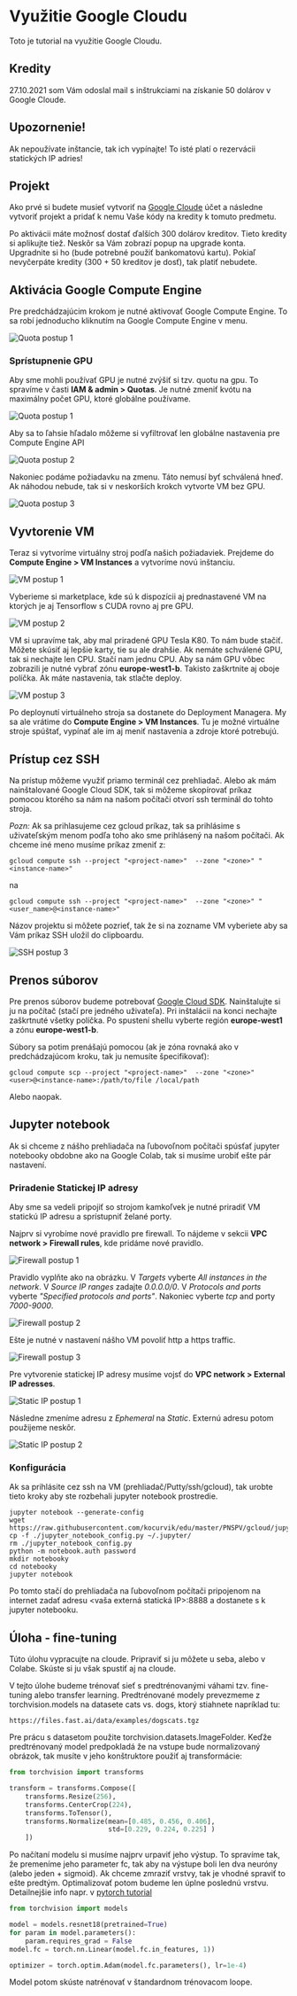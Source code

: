 # Využitie Google Cloudu

Toto je tutorial na využitie Google Cloudu.

## Kredity

27.10.2021 som Vám odoslal mail s inštrukciami na získanie 50 dolárov v Google Cloude.

## Upozornenie!

Ak nepoužívate inštancie, tak ich vypínajte! To isté platí o rezervácii statických IP adries!

## Projekt

Ako prvé si budete musieť vytvoriť na [Google Cloude](https://cloud.google.com/) účet a následne vytvoriť projekt a pridať k nemu Vaše kódy na kredity k tomuto predmetu.

Po aktivácii máte možnosť dostať ďalších 300 dolárov kreditov. Tieto kredity si aplikujte tiež. Neskôr sa Vám zobrazí popup na upgrade konta. Upgradnite si ho (bude potrebné použiť bankomatovú kartu). Pokiaľ nevyčerpáte kredity (300 + 50 kreditov je dosť), tak platiť nebudete.

## Aktivácia Google Compute Engine

Pre predchádzajúcim krokom je nutné aktivovať Google Compute Engine. To sa robí jednoducho kliknutím na Google Compute Engine v menu.

![Quota postup 1](https://raw.githubusercontent.com/kocurvik/edu/master/PNSPV/gcloud/imgs/init_compute.png)


### Sprístupnenie GPU

Aby sme mohli používať GPU je nutné zvýšiť si tzv. quotu na gpu. To spravíme v časti **IAM & admin > Quotas**. Je nutné zmeniť kvótu na maximálny počet GPU, ktoré globálne používame.

![Quota postup 1](https://raw.githubusercontent.com/kocurvik/edu/master/PNSPV/gcloud/imgs/quota1.png)

Aby sa to ľahsie hľadalo môžeme si vyfiltrovať len globálne nastavenia pre Compute Engine API

![Quota postup 2](https://raw.githubusercontent.com/kocurvik/edu/master/PNSPV/gcloud/imgs/quota2.png)

Nakoniec podáme požiadavku na zmenu. Táto nemusí byť schválená hneď. Ak náhodou nebude, tak si v neskorších krokch vytvorte VM bez GPU.

![Quota postup 3](https://raw.githubusercontent.com/kocurvik/edu/master/PNSPV/gcloud/imgs/quota3.png)

## Vyvtorenie VM

Teraz si vytvoríme virtuálny stroj podľa našich požiadaviek. Prejdeme do **Compute Engine > VM Instances** a vytvoríme novú inštanciu.

![VM postup 1](https://raw.githubusercontent.com/kocurvik/edu/master/PNSPV/gcloud/imgs/vm1.png)

Vyberieme si marketplace, kde sú k dispozícii aj prednastavené VM na ktorých je aj Tensorflow s CUDA rovno aj pre GPU.

![VM postup 2](https://raw.githubusercontent.com/kocurvik/edu/master/PNSPV/gcloud/imgs/vm2.png)

VM si upravíme tak, aby mal priradené GPU Tesla K80. To nám bude stačiť. Môžete skúsiť aj lepšie karty, tie su ale drahšie. Ak nemáte schválené GPU, tak si nechajte len CPU. Stačí nam jednu CPU. Aby sa nám GPU vôbec zobrazili je nutné vybrať zónu **europe-west1-b**. Takisto zaškrtnite aj oboje políčka. Ak máte nastavenia, tak stlačte deploy.

![VM postup 3](https://raw.githubusercontent.com/kocurvik/edu/master/PNSPV/gcloud/imgs/vm3.png)

Po deploynutí virtuálneho stroja sa dostanete do Deployment Managera. My sa ale vrátime do **Compute Engine > VM Instances**. Tu je možné virtuálne stroje spúštať, vypínať ale im aj meniť nastavenia a zdroje ktoré potrebujú.

## Prístup cez SSH

Na prístup môžeme využiť priamo terminál cez prehliadač. Alebo ak mám nainštalované Google Cloud SDK, tak si môžeme skopírovať príkaz pomocou ktorého sa nám na našom počítači otvorí ssh terminál do tohto stroja.

*Pozn:* Ak sa prihlasujeme cez gcloud príkaz, tak sa prihlásime s uživateľským menom podľa toho ako sme prihlásený na našom počítači. Ak chceme iné meno musíme príkaz zmeniť z:
```
gcloud compute ssh --project "<project-name>"  --zone "<zone>" "<instance-name>"
```
na
```
gcloud compute ssh --project "<project-name>"  --zone "<zone>" "<user_name>@<instance-name>"
```

Názov projektu si môžete pozrieť, tak že si na zozname VM vyberiete aby sa Vám príkaz SSH uložil do clipboardu.


![SSH postup 3](https://raw.githubusercontent.com/kocurvik/edu/master/PNSPV/gcloud/imgs/ssh1.png)

## Prenos súborov

Pre prenos súborov budeme potrebovať [Google Cloud SDK](https://cloud.google.com/sdk/docs/). Nainštalujte si ju na počítač (stačí pre jedného uživateľa). Pri inštalácii na konci nechajte zaškrtnuté všetky políčka. Po spustení shellu vyberte región **europe-west1** a zónu **europe-west1-b**.

Súbory sa potim prenášajú pomocou (ak je zóna rovnaká ako v predchádzajúcom kroku, tak ju nemusíte špecifikovať):

```
gcloud compute scp --project "<project-name>"  --zone "<zone>" <user>@<instance-name>:/path/to/file /local/path
```

Alebo naopak. 

## Jupyter notebook

Ak si chceme z nášho prehliadača na ľubovoľnom počítači spúsťať jupyter notebooky obdobne ako na Google Colab, tak si musíme urobiť ešte pár nastavení. 

### Priradenie Statickej IP adresy

Aby sme sa vedeli pripojiť so strojom kamkoľvek je nutné priradiť VM statickú IP adresu a sprístupniť želané porty.

Najprv si vyrobíme nové pravidlo pre firewall. To nájdeme v sekcii **VPC network > Firewall rules**, kde pridáme nové pravidlo.

![Firewall postup 1](https://raw.githubusercontent.com/kocurvik/edu/master/PNSPV/gcloud/imgs/firewall1.png)

Pravidlo vyplňte ako na obrázku. V *Targets* vyberte *All instances in the network*. V *Source IP ranges* zadajte *0.0.0.0/0*.
V *Protocols and ports* vyberte *"Specified protocols and ports"*. Nakoniec vyberte *tcp* and porty *7000-9000*.

![Firewall postup 2](https://raw.githubusercontent.com/kocurvik/edu/master/PNSPV/gcloud/imgs/firewall2.png)

Ešte je nutné v nastavení nášho VM povoliť http a https traffic.

![Firewall postup 3](https://raw.githubusercontent.com/kocurvik/edu/master/PNSPV/gcloud/imgs/firewall3.png)

Pre vytvorenie statickej IP adresy musíme vojsť do **VPC network > External IP adresses**.

![Static IP postup 1](https://raw.githubusercontent.com/kocurvik/edu/master/PNSPV/gcloud/imgs/ip1.png)

Následne zmeníme adresu z *Ephemeral* na *Static*. Externú adresu potom použijeme neskôr.

![Static IP postup 2](https://raw.githubusercontent.com/kocurvik/edu/master/PNSPV/gcloud/imgs/ip2.png)

### Konfigurácia

Ak sa prihlásite cez ssh na VM (prehliadač/Putty/ssh/gcloud), tak urobte tieto kroky aby ste rozbehali jupyter notebook prostredie.

```
jupyter notebook --generate-config
wget https://raw.githubusercontent.com/kocurvik/edu/master/PNSPV/gcloud/jupyter_notebook_config.py
cp -f ./jupyter_notebook_config.py ~/.jupyter/
rm ./jupyter_notebook_config.py
python -m notebook.auth password
mkdir notebooky
cd notebooky
jupyter notebook
```

Po tomto stačí do prehliadača na ľubovoľnom počítači pripojenom na internet zadať adresu <vaša externá statická IP>:8888 a dostanete s k jupyter notebooku.


## Úloha - fine-tuning

Túto úlohu vypracujte na cloude. Pripraviť si ju môžete u seba, alebo v Colabe. Skúste si ju však spustiť aj na cloude.

V tejto úlohe budeme trénovať sieť s predtrénovanými váhami tzv. fine-tuning alebo transfer learning. Predtrénované modely prevezmeme z torchvision.models na datasete cats vs. dogs, ktorý stiahnete napríklad tu:


```
https://files.fast.ai/data/examples/dogscats.tgz
```

Pre prácu s datasetom použite torchvision.datasets.ImageFolder. Keďže predtrénovaný model predpokladá že na vstupe bude normalizovaný obrázok, tak musíte v jeho konštruktore použiť aj transformácie:

```python
from torchvision import transforms

transform = transforms.Compose([
    transforms.Resize(256),
    transforms.CenterCrop(224),
    transforms.ToTensor(),
    transforms.Normalize(mean=[0.485, 0.456, 0.406],
                         std=[0.229, 0.224, 0.225] )
    ])
```


Po načítaní modelu si musíme najprv urpaviť jeho výstup. To spravíme tak, že premeníme jeho parameter fc, tak aby na výstupe boli len dva neuróny (alebo jeden + sigmoid). Ak chceme zmraziť vrstvy, tak je vhodné spraviť to ešte predtým. Optimalizovať potom budeme len úplne poslednú vrstvu. Detailnejšie info napr. v [pytorch tutorial](https://pytorch.org/tutorials/beginner/finetuning_torchvision_models_tutorial.html)

```python
from torchvision import models

model = models.resnet18(pretrained=True)
for param in model.parameters():
    param.requires_grad = False
model.fc = torch.nn.Linear(model.fc.in_features, 1))

optimizer = torch.optim.Adam(model.fc.parameters(), lr=1e-4)
```

Model potom skúste natrénovať v štandardnom trénovacom loope.
